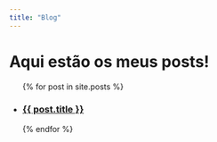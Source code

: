 ```yaml
---
title: "Blog"
---
```


# Aqui estão os meus posts!

<ul>
    {% for post in site.posts %}
        <li>
            <h3><a href="{{ post.url }}">{{ post.title }}</a></h3>
        </li>
    {% endfor %}
</ul>
